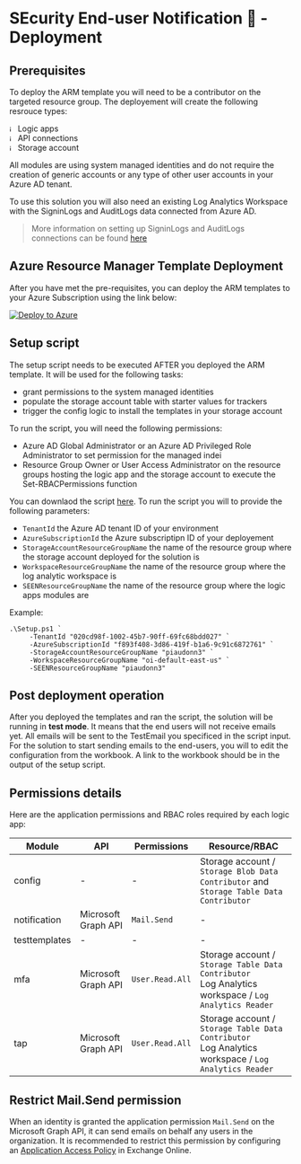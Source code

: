 # SEcurity End-user Notification 👀 - Deployment

## Prerequisites

To deploy the ARM template you will need to be a contributor on the targeted resource group. The deployement will create the following resrouce types:

<img width="11" alt="image" src="https://user-images.githubusercontent.com/22434561/224331040-c33e21ed-dbe7-4399-900b-907d7dc339df.png"> Logic apps   
<img width="11" alt="image" src="https://user-images.githubusercontent.com/22434561/224331104-e95a32cf-34ee-40e7-b7ed-e026bfbbf105.png"> API connections   
<img width="11" alt="image" src="https://user-images.githubusercontent.com/22434561/224331172-5c9c68c0-7ff4-41d9-92a9-d60129808f24.png"> Storage account

All modules are using system managed identities and do not require the creation of generic accounts or any type of other user accounts in your Azure AD tenant.

To use this solution you will also need an existing Log Analytics Workspace with the SigninLogs and AuditLogs data connected from Azure AD.

> More information on setting up SigninLogs and AuditLogs connections can be found [here](https://learn.microsoft.com/azure/active-directory/reports-monitoring/howto-integrate-activity-logs-with-log-analytics)

## Azure Resource Manager Template Deployment

After you have met the pre-requisites, you can deploy the ARM templates to your Azure Subscription using the link below:

[![Deploy to Azure](https://aka.ms/deploytoazurebutton)](https://aka.ms/seendeploy)

## Setup script

The setup script needs to be executed AFTER you deployed the ARM template. It will be used for the following tasks:
- grant permissions to the system managed identities
- populate the storage account table with starter values for trackers
- trigger the config logic to install the templates in your storage account

To run the script, you will need the following permissions:
- Azure AD Global Administrator or an Azure AD Privileged Role Administrator to set permission for the managed indei
- Resource Group Owner or User Access Administrator on the resource groups hosting the logic app and the storage account to execute the Set-RBACPermissions function

You can downlaod the script [here](https://raw.githubusercontent.com/piaudonn/SecurityNotifications/main/deploy/setup.ps1).
To run the script you will to provide the following parameters:

- `TenantId` the Azure AD tenant ID of your environment
- `AzureSubscriptionId` the Azure subscriptipn ID of your deployement 
- `StorageAccountResourceGroupName` the name of the resource group where the storage account deployed for the solution is
- `WorkspaceResourceGroupName` the name of the resource group where the log analytic workspace is
- `SEENResourceGroupName` the name of the resource group where the logic apps modules are

Example:

```
.\Setup.ps1 `
     -TenantId "020cd98f-1002-45b7-90ff-69fc68bdd027" `
     -AzureSubscriptionId "f893f408-3d86-419f-b1a6-9c91c6872761" `
     -StorageAccountResourceGroupName "piaudonn3" `
     -WorkspaceResourceGroupName "oi-default-east-us" `
     -SEENResourceGroupName "piaudonn3"
```

## Post deployment operation

After you deployed the templates and ran the script, the solution will be running in **test mode**. It means that the end users will not receive emails yet. All emails will be sent to the TestEmail you specificed in the script input.
For the solution to start sending emails to the end-users, you will to edit the configuration from the workbook. A link to the workbook should be in the output of the setup script. 

## Permissions details

Here are the application permissions and RBAC roles required by each logic app:

|Module|API|Permissions|Resource/RBAC|
|---|---|---|---|
|config|-|-|Storage account / `Storage Blob Data Contributor` and `Storage Table Data Contributor`|
|notification|Microsoft Graph API|`Mail.Send`|-|
|testtemplates|-|-|-|
|mfa|Microsoft Graph API|`User.Read.All`|Storage account / `Storage Table Data Contributor` <br /> Log Analytics workspace / `Log Analytics Reader`|
|tap|Microsoft Graph API|`User.Read.All`|Storage account / `Storage Table Data Contributor` <br /> Log Analytics workspace / `Log Analytics Reader`|

## Restrict Mail.Send permission

When an identity is granted the application permission `Mail.Send` on the Microsoft Graph API, it can send emails on behalf any users in the organization. It is recommended to restrict this permission by configuring an [Application Access Policy](https://learn.microsoft.com/en-us/graph/auth-limit-mailbox-access) in Exchange Online. 
